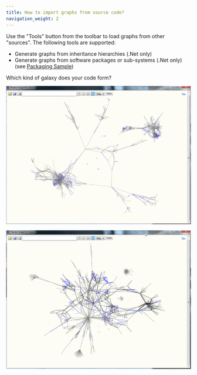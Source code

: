 ```yaml
---
title: How to import graphs from source code?
navigation_weight: 2
---
```


Use the "Tools" button from the toolbar to load graphs from other "sources".
The following tools are supported:

- Generate graphs from inheritance hierarchies (.Net only)
- Generate graphs from software packages or sub-systems (.Net only)
  (see [Packaging Sample](../Viewer.Samples/Packaging.xaml))

Which kind of galaxy does your code form?

![](../Screenshots/Galaxy.1.png)

![](../Screenshots/Galaxy.2.png)



